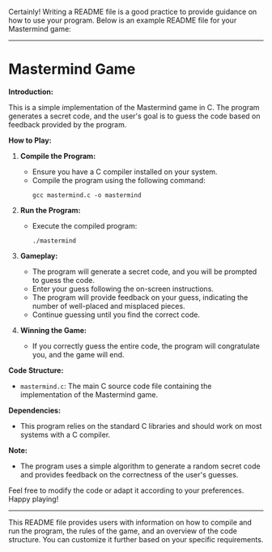Certainly! Writing a README file is a good practice to provide guidance on how to use your program. Below is an example README file for your Mastermind game:

---

# Mastermind Game

**Introduction:**

This is a simple implementation of the Mastermind game in C. The program generates a secret code, and the user's goal is to guess the code based on feedback provided by the program.

**How to Play:**

1. **Compile the Program:**
   - Ensure you have a C compiler installed on your system.
   - Compile the program using the following command:
     ```
     gcc mastermind.c -o mastermind
     ```

2. **Run the Program:**
   - Execute the compiled program:
     ```
     ./mastermind
     ```

3. **Gameplay:**
   - The program will generate a secret code, and you will be prompted to guess the code.
   - Enter your guess following the on-screen instructions.
   - The program will provide feedback on your guess, indicating the number of well-placed and misplaced pieces.
   - Continue guessing until you find the correct code.

4. **Winning the Game:**
   - If you correctly guess the entire code, the program will congratulate you, and the game will end.

**Code Structure:**

- `mastermind.c`: The main C source code file containing the implementation of the Mastermind game.

**Dependencies:**

- This program relies on the standard C libraries and should work on most systems with a C compiler.

**Note:**

- The program uses a simple algorithm to generate a random secret code and provides feedback on the correctness of the user's guesses.

Feel free to modify the code or adapt it according to your preferences. Happy playing!

---

This README file provides users with information on how to compile and run the program, the rules of the game, and an overview of the code structure. You can customize it further based on your specific requirements.